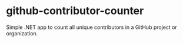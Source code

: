 # github-contributor-counter
Simple .NET app to count all unique contributors in a GitHub project or organization.
